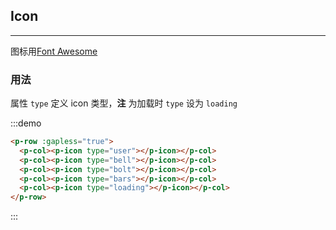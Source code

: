 ## Icon
---
图标用[Font Awesome](http://fortawesome.github.io/Font-Awesome/)

### 用法

属性 `type` 定义 icon 类型，**注** 为加载时 `type` 设为 `loading`

:::demo
```html
<p-row :gapless="true">
  <p-col><p-icon type="user"></p-icon></p-col>
  <p-col><p-icon type="bell"></p-icon></p-col>
  <p-col><p-icon type="bolt"></p-icon></p-col>
  <p-col><p-icon type="bars"></p-icon></p-col>
  <p-col><p-icon type="loading"></p-icon></p-col>
</p-row>

```
:::
